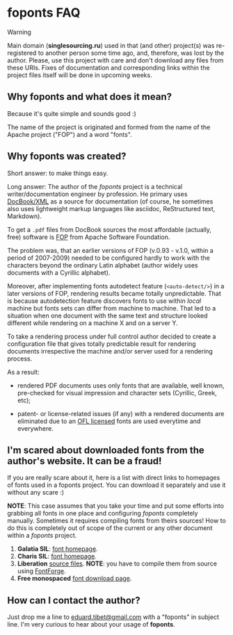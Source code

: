 # foponts FAQ

> [!WARNING]
> Main domain (**singlesourcing.ru**) used in that (and other) project(s) was re-registered to another person some time ago, and, therefore, was lost by the author. Please, use this project with care and don't download any files from these URIs. Fixes of documentation and corresponding links within the project files itself will be done in upcoming weeks.

## Why foponts and what does it mean?

Because it's quite simple and sounds good :)

The name of the project is originated and formed from the name of the Apache project ("FOP") and a word "fonts".

## Why foponts was created?

Short answer: to make things easy.

Long answer:
The author of the _foponts_ project is a technical writer/documentation engineer by profession. He primary uses [DocBook/XML](https://docbook.org/) as a source for documentation (of course, he sometimes also uses lightweight markup languages like asciidoc, ReStructured text, Markdown).

To get a `.pdf` files from DocBook sources the most affordable (actually, free) software is [FOP](https://xmlgraphics.apache.org/fop/) from Apache Software Foundation.

The problem was, that an earlier versions of FOP (v.0.93 - v.1.0, within a period of 2007-2009) needed to be configured hardly to work with the characters beyond the ordinary Latin alphabet (author widely uses documents with a Cyrillic alphabet).

Moreover, after implementing fonts autodetect feature (`<auto-detect/>`) in a later versions of FOP, rendering results became totally unpredictable. That is because autodetection feature discovers fonts to use within *local* machine but fonts sets can differ from machine to machine. That led to a situation when one document with the same text and structure looked different while rendering on a machine X and on a server Y.

To take a rendering process under full control author decided to create a configuration file that gives totally predictable result for rendering documents irrespective the machine and/or server used for a rendering process.

As a result:

- rendered PDF documents uses only fonts that are available, well known, pre-checked for visual impression and character sets (Cyrillic, Greek, etc);

- patent- or license-related issues (if any) with a rendered documents are eliminated due to an [OFL licensed](https://scripts.sil.org/cms/scripts/render_download.php?format=file&media_id=OFL_plaintext&filename=OFL.txt) fonts are used everytime and everywhere.

## I'm scared about downloaded fonts from the author's website. It can be a fraud!

If you are really scare about it, here is a list with direct links to homepages of fonts used in a foponts project. You can download it separately and use it without any scare :)

**NOTE**: This case assumes that you take your time and put some efforts into grabbing all fonts in one place and configuring _foponts_ completely manually. Sometimes it requires compiling fonts from theirs sources! How to do this is completely out of scope of the current or any other document within a _foponts_ project.

1. **Galatia SIL**: [font homepage](https://scripts.sil.org/cms/scripts/page.php?site_id=nrsi&id=GalatiaSIL).
2. **Charis SIL**: [font homepage](https://software.sil.org/charis/).
3. **Liberation** [source files](https://github.com/pravins/liberation-fonts). **NOTE**: you have to compile them from source using [FontForge](https://fontforge.github.io/en-US/).
4. **Free monospaced** [font download page](http://ftp.gnu.org/gnu/freefont/).

## How can I contact the author?

Just drop me a line to eduard.tibet@gmail.com with a "foponts" in subject line. I'm very curious to hear about your usage of **foponts**.
